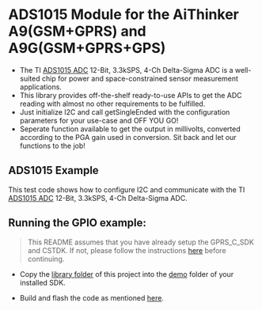 # ADS1015 Module for the AiThinker A9(GSM+GPRS) and A9G(GSM+GPRS+GPS)

- The TI [ADS1015 ADC](https://www.ti.com/product/ADS1015) 12-Bit, 3.3kSPS, 4-Ch Delta-Sigma ADC is a well-suited chip for power and space-constrained sensor measurement applications.
- This library provides off-the-shelf ready-to-use APIs to get the ADC reading with almost no other requirements to be fulfilled.
- Just initialize I2C and call getSingleEnded with the configuration parameters for your use-case and OFF YOU GO!
- Seperate function available to get the output in millivolts, converted according to the PGA gain used in conversion. Sit back and let our functions to the job!


## ADS1015 Example

This test code shows how to configure I2C and communicate with the TI [ADS1015 ADC](https://www.ti.com/product/ADS1015) 12-Bit, 3.3kSPS, 4-Ch Delta-Sigma ADC.


## Running the GPIO example:

  > This README assumes that you have already setup the GPRS_C_SDK and CSTDK. If not, please follow the instructions [here](./README.md) before continuing.

- Copy the [library folder](./a9_gpio_lib) of this project into the [demo](https://github.com/Ai-Thinker-Open/GPRS_C_SDK/tree/master/demo) folder of your installed SDK.

- Build and flash the code as mentioned [here](./README.md).
